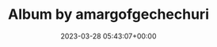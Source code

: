 ---
archive_date: 2024-10-21
code: CqUj97ILatK
date: 2023-03-28 05:43:07+00:00
id: '3068235433150098250'
layout: post
media:
- id: '3068235427890457795'
  type: image
  url: media/CqUj97ILatK/3068235427890457795.jpg
- id: '3068235427890426703'
  type: image
  url: media/CqUj97ILatK/3068235427890426703.jpg
- id: '3068235427873621739'
  type: image
  url: media/CqUj97ILatK/3068235427873621739.jpg
- id: '3068235427890521691'
  type: image
  url: media/CqUj97ILatK/3068235427890521691.jpg
permalink: /p/CqUj97ILatK/
thumbnail: media/CqUj97ILatK/3068235433150098250.jpg
title: Album by amargofgechechuri
---